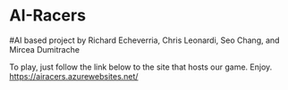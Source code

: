 # AI-Racers
#AI based project by Richard Echeverria, Chris Leonardi, Seo Chang, and Mircea Dumitrache 

To play, just follow the link below to the site that hosts our game. Enjoy.
https://airacers.azurewebsites.net/
